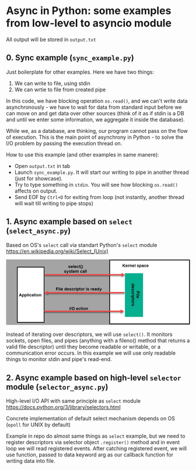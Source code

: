 # Async in Python: some examples from low-level to asyncio module

All output will be stored in `output.txt`

## 0. Sync example (`sync_example.py`)
Just boilerplate for other examples. Here we have two things:
1. We can write to file, using stdin
2. We can wrtie to file from created pipe

In this code, we have blocking operation `os.read()`, and we can't write data asynchronously - we have to wait for data from standard input before we can move on and get data over other sources (think of it as if stdin is a DB and until we enter some information, we aggregate it inside the database).

While we, as a database, are thinking, our program cannot pass on the flow of execution. This is the main point of asynchrony in Python - to solve the I/O problem by passing the execution thread on.

How to use this example (and other examples in same manere):
- Open `output.txt` in tab
- Launch `sync_example.py`. It will start our writing to pipe in another thread (just for showcase).
- Try to type something in `stdin`. You will see how blocking `os.read()` affects on output.
- Send EOF by `Ctrl+D` for exiting from loop (not instantly, another thread will wait till writing to pipe stops)


## 1. Async example based on `select` (`select_async.py`)
Based on OS's `select` call via standart Python's `select` module
https://en.wikipedia.org/wiki/Select_(Unix)

![select_diagram](imgs/select-system-call-diagram.jpg)

Instead of iterating over descriptors, we will use `select()`. It monitors sockets, open files, and pipes (anything with a fileno() method that returns a valid file descriptor) until they become readable or writable, or a communication error occurs. In this example we will use only readable things to monitor stdin and pipe's read-end.


## 2. Async example based on high-level `selector` module (`selector_async.py`)
High-level I/O API with same principle as `select` module https://docs.python.org/3/library/selectors.html

Concrete implementation of default select mechanism depends on OS (`epoll` for UNIX by default)

Example in repo do almost same things as `select` example, but we need to register descriptors via selector object `.register()` method and in event loop we will read registered events. After catching registered event, we will use function, passed to data keyword arg as our callback function for writing data into file.
